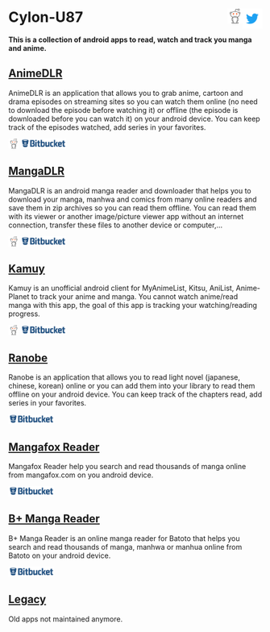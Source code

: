 # Cylon-U87 <a href="https://twitter.com/Panic_Soft"><img src="images/Twitter_Logo_Blue.png" alt="PanicSoft's twitter" title="PanicSoft's twitter" style="max-width:100%" height="40" align="right"></a><a href="https://www.reddit.com/user/cylon_u87/"><img src="images/reddit_alien.png" alt="Cylonu87 on reddit" title="Cylonu87" style="max-width:100%;" height="30" align="right"></a>
**This is a collection of android apps to read, watch and track you manga and anime.**

## [AnimeDLR](animedlr.md)
AnimeDLR is an application that allows you to grab anime, cartoon and drama episodes on streaming sites so you can watch them online (no need to download the episode before watching it) or offline (the episode is downloaded before you can watch it) on your android device. You can keep track of the episodes watched, add series in your favorites.

<a href="https://www.reddit.com/r/AnimeDLR/"><img src="images/reddit_alien.png" alt="AnimeDLR's subreddit" title="AnimeDLR's subreddit" style="max-width:100%;" height="20"></a>
<a href="https://bitbucket.org/cylonu87/animedlr/issues"><img src="images/bitbucket.png" alt="Bitbucket" title="Issues" style="max-width:100%;" height="20"></a>

## [MangaDLR](mangadlr.md)
MangaDLR is an android manga reader and downloader that helps you to download your manga, manhwa and comics from many online readers and save them in zip archives so you can read them offline. You can read them with its viewer or another image/picture viewer app without an internet connection, transfer these files to another device or computer,...

<a href="https://www.reddit.com/r/MangaDLR/"><img src="images/reddit_alien.png" alt="MangaDLR's subreddit" title="MangaDLR's subreddit" style="max-width:100%;" height="20"></a>
<a href="https://bitbucket.org/cylonu87/mangadlr/issues"><img src="images/bitbucket.png" alt="Bitbucket" title="Issues" style="max-width:100%;" height="20"></a>

## [Kamuy](kamuy.md)
Kamuy is an unofficial android client for MyAnimeList, Kitsu, AniList, Anime-Planet to track your anime and manga.
You cannot watch anime/read manga with this app, the goal of this app is tracking your watching/reading progress.

<a href="https://www.reddit.com/r/Kamuy/"><img src="images/reddit_alien.png" alt="Kamuy's subreddit" title="Kamuy's subreddit" style="max-width:100%;" height="20"></a>
<a href="https://bitbucket.org/cylonu87/kamuy/issues"><img src="images/bitbucket.png" alt="Bitbucket" title="Issues" style="max-width:100%;" height="20"></a>

## [Ranobe](ranobe.md)
Ranobe is an application that allows you to read light novel (japanese, chinese, korean) online or you can add them into your library to read them offline on your android device. You can keep track of the chapters read, add series in your favorites.

<a href="https://bitbucket.org/cylonu87/ranobe/issues"><img src="images/bitbucket.png" alt="Bitbucket" title="Issues" style="max-width:100%;" height="20"></a>

## [Mangafox Reader](mangafoxreader.md)
Mangafox Reader help you search and read thousands of manga online from mangafox.com on you android device.

<a href="https://bitbucket.org/cylonu87/mangafox-reader/issues"><img src="images/bitbucket.png" alt="Bitbucket" title="Issues" style="max-width:100%;" height="20"></a>

## [B+ Manga Reader](bplusmangareader.md)
B+ Manga Reader is an online manga reader for Batoto that helps you search and read thousands of manga, manhwa or manhua online from Batoto on your android device.

<a href="https://bitbucket.org/cylonu87/b-manga-reader/issues"><img src="images/bitbucket.png" alt="Bitbucket" title="Issues" style="max-width:100%;" height="20"></a>

## [Legacy](legacy.md)
Old apps not maintained anymore.
